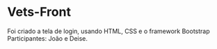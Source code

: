 # Vets-Front

Foi criado a tela de login, usando HTML, CSS e  o framework Bootstrap
Participantes: João e Deise.
